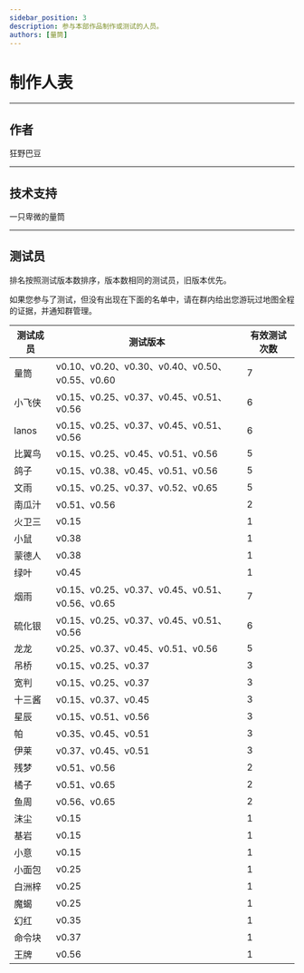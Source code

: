 ```yaml
---
sidebar_position: 3
description: 参与本部作品制作或测试的人员。
authors: [量筒]
---
```


# 制作人表

---

## 作者

狂野巴豆

---

## 技术支持

一只卑微的量筒

---

## 测试员

排名按照测试版本数排序，版本数相同的测试员，旧版本优先。

如果您参与了测试，但没有出现在下面的名单中，请在群内给出您游玩过地图全程的证据，并通知群管理。

| 测试成员 | 测试版本 | 有效测试次数 |
| --- | --- | --- |
| 量筒 | v0.10、v0.20、v0.30、v0.40、v0.50、v0.55、v0.60 | 7 |
| 小飞侠 | v0.15、v0.25、v0.37、v0.45、v0.51、v0.56 | 6 |
| lanos | v0.15、v0.25、v0.37、v0.45、v0.51、v0.56 | 6 |
| 比翼鸟 | v0.15、v0.25、v0.45、v0.51、v0.56 | 5 |
| 鸽子 | v0.15、v0.38、v0.45、v0.51、v0.56 | 5 |
| 文雨 | v0.15、v0.25、v0.37、v0.52、v0.65 | 5 |
| 南瓜汁 | v0.51、v0.56 | 2 |
| 火卫三 | v0.15 | 1 |
| 小鼠 | v0.38 | 1 |
| 蒙德人 | v0.38 | 1 |
| 绿叶 | v0.45 | 1 |
| 烟雨 | v0.15、v0.25、v0.37、v0.45、v0.51、v0.56、v0.65 | 7 |
| 硫化银 | v0.15、v0.25、v0.37、v0.45、v0.51、v0.56 | 6 |
| 龙龙 | v0.25、v0.37、v0.45、v0.51、v0.56 | 5 |
| 吊桥 | v0.15、v0.25、v0.37 | 3 |
| 宽判 | v0.15、v0.25、v0.37 | 3 |
| 十三酱 | v0.15、v0.37、v0.45 | 3 |
| 星辰 | v0.15、v0.51、v0.56 | 3 |
| 帕 | v0.35、v0.45、v0.51 | 3 |
| 伊莱 | v0.37、v0.45、v0.51 | 3 |
| 残梦 | v0.51、v0.56 | 2 |
| 橘子 | v0.51、v0.65 | 2 |
| 鱼周 | v0.56、v0.65 | 2 |
| 沫尘 | v0.15 | 1 |
| 基岩 | v0.15 | 1 |
| 小意 | v0.15 | 1 |
| 小面包 | v0.25 | 1 |
| 白洲梓 | v0.25 | 1 |
| 魔蝎 | v0.25 | 1 |
| 幻红 | v0.35 | 1 |
| 命令块 | v0.37 | 1 |
| 王牌 | v0.56 | 1 |
